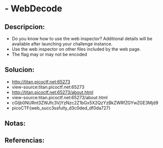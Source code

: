 #  - WebDecode

## Descripcion:
* Do you know how to use the web inspector?
Additional details will be available after launching your challenge instance.
* Use the web inspector on other files included by the web page.
* The flag may or may not be encoded

## Solucion:
* http://titan.picoctf.net:65273
* view-source:titan.picoctf.net:65273
* http://titan.picoctf.net:65273/about.html
* view-source:titan.picoctf.net:65273/about.html
* cGljb0NURnt3ZWJfc3VjYzNzc2Z1bGx5X2QzYzBkZWRfZGYwZGE3Mjd9
* picoCTF{web_succ3ssfully_d3c0ded_df0da727}

## Notas:

## Referencias: